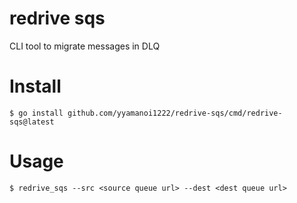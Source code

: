# redrive sqs

CLI tool to migrate messages in DLQ

# Install

```
$ go install github.com/yyamanoi1222/redrive-sqs/cmd/redrive-sqs@latest
```

# Usage

```
$ redrive_sqs --src <source queue url> --dest <dest queue url>
```
